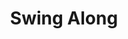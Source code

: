 ---
pid: FS218
title: Swing Along
location_transcription: Any open space where the wind can blow it.
zipcode: '19107'
outside_phl: 
neighborhood: Washington Square West,Avenue of The Arts,Midtown Village,Chinatown
age: '16'
age_range: 13-19
instagram: 
image_file_name: FS_218.jpg
proposal_transcription: A wind mobile monument that turns with the wind. The panels
  feature different parts of a picture. Its a puzzle to reveal the picture! =)
topic: Art,Environment,Technology,Sustainability
topic_summary: 0, 0, 0, 0
type: Infrastructure
keywords_other: wind
credit: Nancy
image_labels: 
twitter: 
facebook: 
permalink: "/monuments/fs218/"
layout: item-page
---